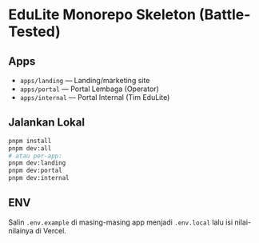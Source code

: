 # EduLite Monorepo Skeleton (Battle-Tested)

## Apps
- `apps/landing` — Landing/marketing site
- `apps/portal` — Portal Lembaga (Operator)
- `apps/internal` — Portal Internal (Tim EduLite)

## Jalankan Lokal
```bash
pnpm install
pnpm dev:all
# atau per-app:
pnpm dev:landing
pnpm dev:portal
pnpm dev:internal
```

## ENV
Salin `.env.example` di masing-masing app menjadi `.env.local` lalu isi nilai-nilainya di Vercel.
